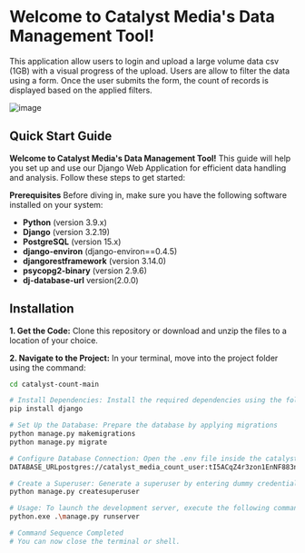 # Welcome to Catalyst Media's Data Management Tool!
This application allow users to login and upload a large volume data csv (1GB) with a visual
progress of the upload.
Users are allow to filter the data using a form. 
Once the user submits the form,  the count of records is displayed based on the applied filters.

![image](https://github.com/chandanmallah/Catalyst-count/assets/45361929/5305af18-7d83-41c2-a037-2df4722da218)


## Quick Start Guide

**Welcome to Catalyst Media's Data Management Tool!** This guide will help you set up and use our Django Web Application for efficient data handling and analysis. Follow these steps to get started:

**Prerequisites**
Before diving in, make sure you have the following software installed on your system:

- **Python** (version 3.9.x)
- **Django** (version 3.2.19)
- **PostgreSQL** (version 15.x)
- **django-environ** (django-environ==0.4.5)
- **djangorestframework** (version 3.14.0)
- **psycopg2-binary** (version 2.9.6)
- **dj-database-url** version(2.0.0)

## Installation

**1. Get the Code:** Clone this repository or download and unzip the files to a location of your choice.

**2. Navigate to the Project:** In your terminal, move into the project folder using the command:
```sh
cd catalyst-count-main

# Install Dependencies: Install the required dependencies using the following command
pip install django

# Set Up the Database: Prepare the database by applying migrations
python manage.py makemigrations
python manage.py migrate

# Configure Database Connection: Open the .env file inside the catalyst_count folder. Make sure to set SECRET_KEY and DATABASE_URL. Adjust the DATABASE_URL to match your PostgreSQL database
DATABASE_URLpostgres://catalyst_media_count_user:tI5ACqZ4r3zon1EnNF883naI5uIWNawE@dpg-cjjoo1gcfp5c738glggg-a.singapore-postgres.render.com/catalyst_media_count

# Create a Superuser: Generate a superuser by entering dummy credentials
python manage.py createsuperuser

# Usage: To launch the development server, execute the following command
python.exe .\manage.py runserver

# Command Sequence Completed
# You can now close the terminal or shell.
